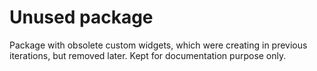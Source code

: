 # Unused package
Package with obsolete custom widgets, which were creating in previous iterations, but removed later.
Kept for documentation purpose only.